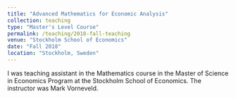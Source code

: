 ```yaml
---
title: "Advanced Mathematics for Economic Analysis"
collection: teaching
type: "Master's Level Course"
permalink: /teaching/2018-fall-teaching
venue: "Stockholm School of Economics"
date: "Fall 2018"
location: "Stockholm, Sweden"
---
```


I was teaching assistant in the Mathematics course in the Master of Science in Economics Program at the Stockholm School of Economics. The instructor was Mark Vorneveld.